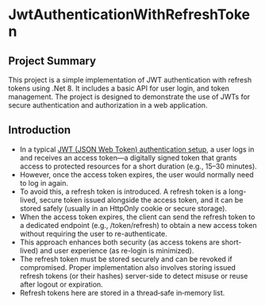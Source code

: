 ﻿# JwtAuthenticationWithRefreshToken

## Project Summary
This project is a simple implementation of JWT authentication with refresh tokens using .Net 8. It includes a basic API for user login, and token management. The project is designed to demonstrate the use of JWTs for secure authentication and authorization in a web application.

## Introduction
 - In a typical [JWT (JSON Web Token) authentication setup](https://github.com/Benedict-Ik/JwtAuthentication), a user logs in and receives an access token—a digitally signed token that grants access to protected resources for a short duration (e.g., 15–30 minutes). 
 - However, once the access token expires, the user would normally need to log in again. 
 - To avoid this, a refresh token is introduced. A refresh token is a long-lived, secure token issued alongside the access token, and it can be stored safely (usually in an HttpOnly cookie or secure storage). 
 - When the access token expires, the client can send the refresh token to a dedicated endpoint (e.g., /token/refresh) to obtain a new access token without requiring the user to re-authenticate. 
 - This approach enhances both security (as access tokens are short-lived) and user experience (as re-login is minimized). 
 - The refresh token must be stored securely and can be revoked if compromised. Proper implementation also involves storing issued refresh tokens (or their hashes) server-side to detect misuse or reuse after logout or expiration.
 - Refresh tokens here are stored in a thread‑safe in‑memory list.
